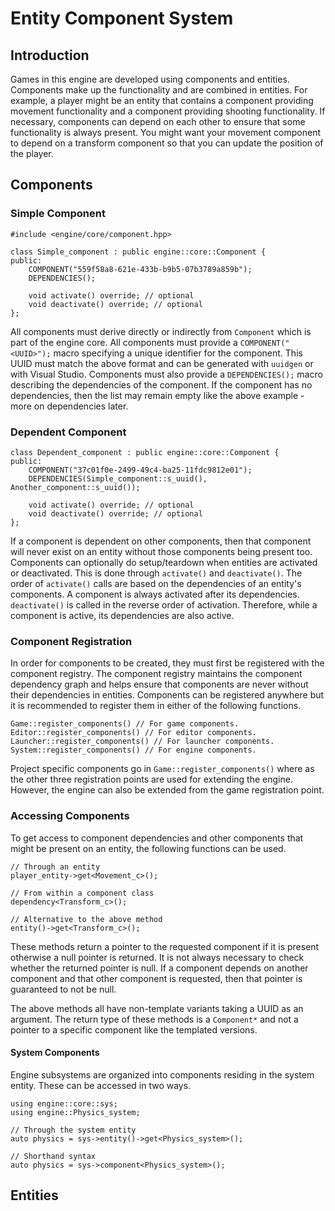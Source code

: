 # Entity Component System

## Introduction
Games in this engine are developed using components and entities. Components
make up the functionality and are combined in entities. For example, a player
might be an entity that contains a component providing movement functionality
and a component providing shooting functionality. If necessary, components
can depend on each other to ensure that some functionality is always present.
You might want your movement component to depend on a transform component so
that you can update the position of the player.

## Components

### Simple Component
```
#include <engine/core/component.hpp>

class Simple_component : public engine::core::Component {
public:
    COMPONENT("559f58a8-621e-433b-b9b5-07b3789a859b");
    DEPENDENCIES();

    void activate() override; // optional
    void deactivate() override; // optional
};
```

All components must derive directly or indirectly from `Component` which is
part of the engine core. All components must provide a `COMPONENT("<UUID>");`
macro specifying a unique identifier for the component. This UUID must match
the above format and can be generated with `uuidgen` or with Visual Studio.
Components must also provide a `DEPENDENCIES();` macro describing the
dependencies of the component. If the component has no dependencies, then the
list may remain empty like the above example - more on dependencies later.

### Dependent Component
```
class Dependent_component : public engine::core::Component {
public:
    COMPONENT("37c01f0e-2499-49c4-ba25-11fdc9812e01");
    DEPENDENCIES(Simple_component::s_uuid(), Another_component::s_uuid());

    void activate() override; // optional
    void deactivate() override; // optional
};
```

If a component is dependent on other components, then that component will
never exist on an entity without those components being present too.
Components can optionally do setup/teardown when entities are activated or
deactivated. This is done through `activate()` and `deactivate()`. The order
of `activate()` calls are based on the dependencies of an entity's
components. A component is always activated after its dependencies.
`deactivate()` is called in the reverse order of activation. Therefore, while
a component is active, its dependencies are also active.

### Component Registration
In order for components to be created, they must first be registered with the
component registry. The component registry maintains the component dependency
graph and helps ensure that components are never without their dependencies
in entities. Components can be registered anywhere but it is recommended to
register them in either of the following functions. 

```
Game::register_components() // For game components.
Editor::register_components() // For editor components.
Launcher::register_components() // For launcher components.
System::register_components() // For engine components.
```

Project specific components go in `Game::register_components()` where as the
other three registration points are used for extending the engine. However,
the engine can also be extended from the game registration point.

### Accessing Components
To get access to component dependencies and other components that might be
present on an entity, the following functions can be used.

```
// Through an entity
player_entity->get<Movement_c>();

// From within a component class
dependency<Transform_c>();

// Alternative to the above method
entity()->get<Transform_c>();
```

These methods return a pointer to the requested component if it is present
otherwise a null pointer is returned. It is not always necessary to check
whether the returned pointer is null. If a component depends on another
component and that other component is requested, then that pointer is
guaranteed to not be null.

The above methods all have non-template variants taking a UUID as an
argument. The return type of these methods is a `Component*` and not a
pointer to a specific component like the templated versions.

#### System Components
Engine subsystems are organized into components residing in the system
entity. These can be accessed in two ways.

```
using engine::core::sys;
using engine::Physics_system;

// Through the system entity
auto physics = sys->entity()->get<Physics_system>();

// Shorthand syntax
auto physics = sys->component<Physics_system>();
```

## Entities